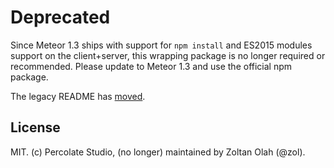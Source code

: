 # Deprecated

Since Meteor 1.3 ships with support for `npm install` and ES2015 modules support on the client+server, this wrapping package is no longer required or recommended. Please update to Meteor 1.3 and use the official npm package.

The legacy README has [moved](README-legacy.md).

## License

MIT. (c) Percolate Studio, (no longer) maintained by Zoltan Olah (@zol).
